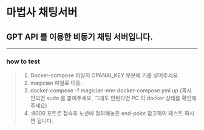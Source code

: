 # 마법사 채팅서버
## GPT API 를 이용한 비동기 채팅 서버입니다.

---

### how to test


> 1. Docker-compose 파일의 OPANAI_KEY 부분에 키를 넣어주세요.
> 2. magician 파일로 이동.
> 3. docker-compose -f magician-env-docker-compose.yml up (혹시 안되면 sudo 를 붙여주세요, 그래도 안된다면 PC 의 docker 상태를 확인해주세요)
> 4. :8000 포트로 접속후 노션에 정의해놓은 end-point 참고하여 테스트 하시면 됩니다.
